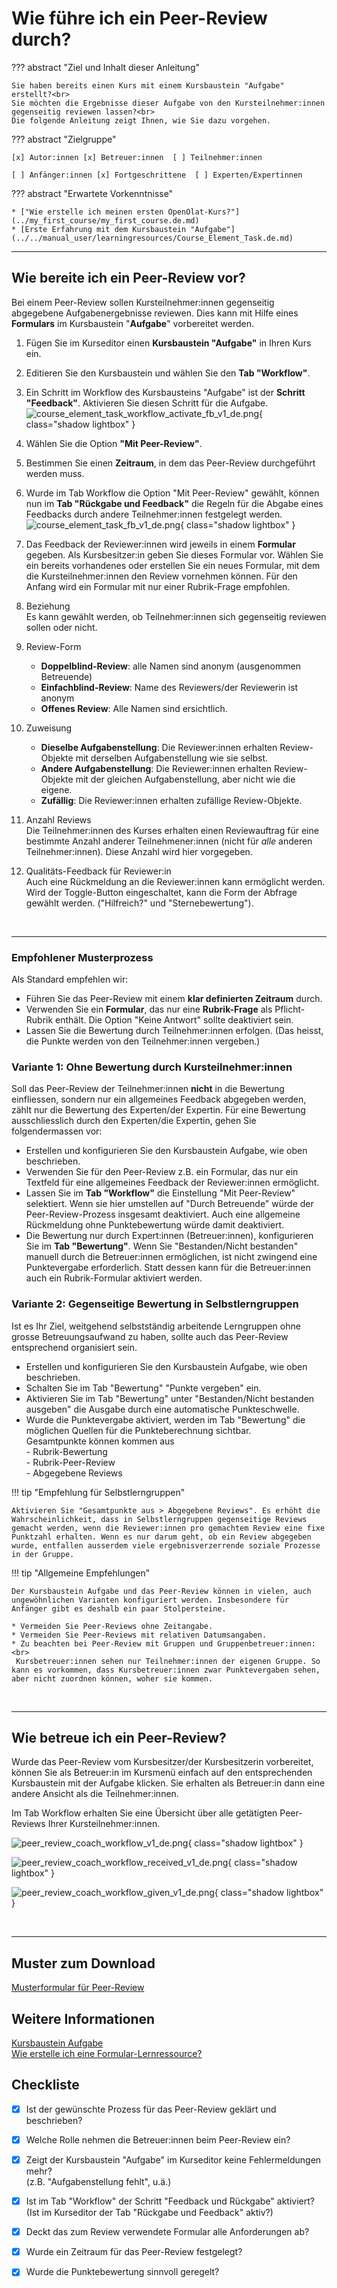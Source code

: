 # Wie führe ich ein Peer-Review durch?

??? abstract "Ziel und Inhalt dieser Anleitung"

    Sie haben bereits einen Kurs mit einem Kursbaustein "Aufgabe" erstellt?<br>
    Sie möchten die Ergebnisse dieser Aufgabe von den Kursteilnehmer:innen gegenseitig reviewen lassen?<br> 
    Die folgende Anleitung zeigt Ihnen, wie Sie dazu vorgehen.

??? abstract "Zielgruppe"

    [x] Autor:innen [x] Betreuer:innen  [ ] Teilnehmer:innen

    [ ] Anfänger:innen [x] Fortgeschrittene  [ ] Experten/Expertinnen


??? abstract "Erwartete Vorkenntnisse"

    * ["Wie erstelle ich meinen ersten OpenOlat-Kurs?"](../my_first_course/my_first_course.de.md)
    * [Erste Erfahrung mit dem Kursbaustein "Aufgabe"](../../manual_user/learningresources/Course_Element_Task.de.md)


---

## Wie bereite ich ein Peer-Review vor?

Bei einem Peer-Review sollen Kursteilnehmer:innen gegenseitig abgegebene Aufgabenergebnisse reviewen. Dies kann mit Hilfe eines **Formulars** im Kursbaustein "**Aufgabe**" vorbereitet werden. 

1. Fügen Sie im Kurseditor einen **Kursbaustein "Aufgabe"** in Ihren Kurs ein.

2. Editieren Sie den Kursbaustein und wählen Sie den **Tab "Workflow"**.

3. Ein Schritt im Workflow des Kursbausteins "Aufgabe" ist der **Schritt "Feedback"**. Aktivieren Sie diesen Schritt für die Aufgabe.
![course_element_task_workflow_activate_fb_v1_de.png](assets/course_element_task_workflow_activate_fb_v1_de.png){ class="shadow lightbox" }

4. Wählen Sie die Option **"Mit Peer-Review"**. 

5. Bestimmen Sie einen **Zeitraum**, in dem das Peer-Review durchgeführt werden muss.

6. Wurde im Tab Workflow die Option "Mit Peer-Review" gewählt, können nun im **Tab "Rückgabe und Feedback"** die Regeln für die Abgabe eines Feedbacks durch andere Teilnehmer:innen festgelegt werden. 
![course_element_task_fb_v1_de.png](assets/course_element_task_fb_v1_de.png){ class="shadow lightbox" }

7. Das Feedback der Reviewer:innen wird jeweils in einem **Formular** gegeben. Als Kursbesitzer:in geben Sie dieses Formular vor. Wählen Sie ein bereits vorhandenes oder erstellen Sie ein neues Formular, mit dem die Kursteilnehmer:innen den Review vornehmen können. Für den Anfang wird ein Formular mit nur einer Rubrik-Frage empfohlen.

8. Beziehung<br>
Es kann gewählt werden, ob Teilnehmer:innen sich gegenseitig reviewen sollen oder nicht.

9. Review-Form<br>
    * **Doppelblind-Review**: alle Namen sind anonym (ausgenommen Betreuende)
    * **Einfachblind-Review**: Name des Reviewers/der Reviewerin ist anonym
    * **Offenes Review**: Alle Namen sind ersichtlich.

10. Zuweisung<br>
    * **Dieselbe Aufgabenstellung**: Die Reviewer:innen erhalten Review-Objekte mit derselben Aufgabenstellung wie sie selbst.
    * **Andere Aufgabenstellung**: Die Reviewer:innen erhalten Review-Objekte mit der gleichen Aufgabenstellung, aber nicht wie die eigene.
    * **Zufällig**: Die Reviewer:innen erhalten zufällige Review-Objekte.

11. Anzahl Reviews<br>
Die Teilnehmer:innen des Kurses erhalten einen Reviewauftrag für eine bestimmte Anzahl anderer Teilnehmener:innen (nicht für *alle* anderen Teilnehmer:innen). Diese Anzahl wird hier vorgegeben.

12. Qualitäts-Feedback für Reviewer:in<br>
Auch eine Rückmeldung an die Reviewer:innen kann ermöglicht werden. Wird der Toggle-Button eingeschaltet, kann die Form der Abfrage gewählt werden. ("Hilfreich?" und "Sternebewertung").

<br>

---

### Empfohlener Musterprozess
Als Standard empfehlen wir:

- Führen Sie das Peer-Review mit einem **klar definierten Zeitraum** durch.
- Verwenden Sie ein **Formular**, das nur eine **Rubrik-Frage** als Pflicht-Rubrik enthält. Die Option "Keine Antwort" sollte deaktiviert sein. 
- Lassen Sie die Bewertung durch Teilnehmer:innen erfolgen. (Das heisst, die Punkte werden von den Teilnehmer:innen vergeben.)





### Variante 1: Ohne Bewertung durch Kursteilnehmer:innen

Soll das Peer-Review der Teilnehmer:innen **nicht** in die Bewertung einfliessen, sondern nur ein allgemeines Feedback abgegeben werden, zählt nur die Bewertung des Experten/der Expertin. Für eine Bewertung ausschliesslich durch den Experten/die Expertin, gehen Sie folgendermassen vor:

* Erstellen und konfigurieren Sie den Kursbaustein Aufgabe, wie oben beschrieben.
* Verwenden Sie für den Peer-Review z.B. ein Formular, das nur ein Textfeld für eine allgemeines Feedback der Reviewer:innen ermöglicht. 
* Lassen Sie im **Tab "Workflow"** die Einstellung "Mit Peer-Review" selektiert. Wenn sie hier umstellen auf "Durch Betreuende" würde der Peer-Review-Prozess insgesamt deaktiviert. Auch eine allgemeine Rückmeldung ohne Punktebewertung würde damit deaktiviert.
* Die Bewertung nur durch Expert:innen (Betreuer:innen), konfigurieren Sie im **Tab "Bewertung"**. Wenn Sie "Bestanden/Nicht bestanden" manuell durch die Betreuer:innen ermöglichen, ist nicht zwingend eine Punktevergabe erforderlich. Statt dessen kann für die Betreuer:innen auch ein Rubrik-Formular aktiviert werden.


### Variante 2: Gegenseitige Bewertung in Selbstlerngruppen

Ist es Ihr Ziel, weitgehend selbstständig arbeitende Lerngruppen ohne grosse Betreuungsaufwand zu haben, sollte auch das Peer-Review entsprechend organisiert sein.

* Erstellen und konfigurieren Sie den Kursbaustein Aufgabe, wie oben beschrieben.
* Schalten Sie im Tab "Bewertung" "Punkte vergeben" ein.
* Aktivieren Sie im Tab "Bewertung" unter "Bestanden/Nicht bestanden ausgeben" die Ausgabe durch eine automatische Punkteschwelle.
* Wurde die Punktevergabe aktiviert, werden im Tab "Bewertung" die möglichen Quellen für die Punkteberechnung sichtbar.<br>
Gesamtpunkte können kommen aus<br>
\- Rubrik-Bewertung<br>
\- Rubrik-Peer-Review<br>
\- Abgegebene Reviews

!!! tip "Empfehlung für Selbstlerngruppen"

    Aktivieren Sie "Gesamtpunkte aus > Abgegebene Reviews". Es erhöht die Wahrscheinlichkeit, dass in Selbstlerngruppen gegenseitige Reviews gemacht werden, wenn die Reviewer:innen pro gemachtem Review eine fixe Punktzahl erhalten. Wenn es nur darum geht, ob ein Review abgegeben wurde, entfallen ausserdem viele ergebnisverzerrende soziale Prozesse in der Gruppe.


!!! tip "Allgemeine Empfehlungen"

    Der Kursbaustein Aufgabe und das Peer-Review können in vielen, auch ungewöhnlichen Varianten konfiguriert werden. Insbesondere für Anfänger gibt es deshalb ein paar Stolpersteine.
    
    * Vermeiden Sie Peer-Reviews ohne Zeitangabe.
    * Vermeiden Sie Peer-Reviews mit relativen Datumsangaben.
    * Zu beachten bei Peer-Review mit Gruppen und Gruppenbetreuer:innen:<br>
     Kursbetreuer:innen sehen nur Teilnehmer:innen der eigenen Gruppe. So kann es vorkommen, dass Kursbetreuer:innen zwar Punktevergaben sehen, aber nicht zuordnen können, woher sie kommen.
     

<br>

---

## Wie betreue ich ein Peer-Review?

Wurde das Peer-Review vom Kursbesitzer/der Kursbesitzerin vorbereitet, können Sie als Betreuer:in im Kursmenü einfach auf den entsprechenden Kursbaustein mit der Aufgabe klicken. Sie erhalten als Betreuer:in dann eine andere Ansicht als die Teilnehmer:innen. 

Im Tab Workflow erhalten Sie eine Übersicht über alle getätigten Peer-Reviews Ihrer Kursteilnehmer:innen. 

![peer_review_coach_workflow_v1_de.png](assets/peer_review_coach_workflow_v1_de.png){ class="shadow lightbox" }

![peer_review_coach_workflow_received_v1_de.png](assets/peer_review_coach_workflow_received_v1_de.png){ class="shadow lightbox" }

![peer_review_coach_workflow_given_v1_de.png](assets/peer_review_coach_workflow_given_v1_de.png){ class="shadow lightbox" }


<br>

---

## Muster zum Download

[Musterformular für Peer-Review](assets/Musterformular_PeerReview.zip)


## Weitere Informationen

[Kursbaustein Aufgabe](../../manual_user/learningresources/Course_Element_Task.de.md)<br>
[Wie erstelle ich eine Formular-Lernressource?](../../manual_how-to/create_a_form/create_a_form.de.md)<br>


## Checkliste

- [x] Ist der gewünschte Prozess für das Peer-Review geklärt und beschrieben?
- [x] Welche Rolle nehmen die Betreuer:innen beim Peer-Review ein?
- [x] Zeigt der Kursbaustein "Aufgabe" im Kurseditor keine Fehlermeldungen mehr?<br> (z.B. "Aufgabenstellung fehlt", u.ä.)
- [x] Ist im Tab "Workflow" der Schritt "Feedback und Rückgabe" aktiviert? (Ist im Kurseditor der Tab "Rückgabe und Feedback" aktiv?)
- [x] Deckt das zum Review verwendete Formular alle Anforderungen ab?
- [x] Wurde ein Zeitraum für das Peer-Review festgelegt?
- [x] Wurde die Punktebewertung sinnvoll geregelt?

